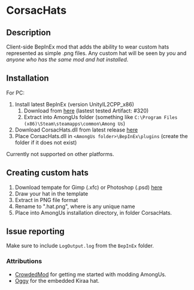 ﻿# CorsacHats

## Description

Client-side BepInEx mod that adds the ability to wear custom hats represented as simple .png files. Any custom hat will be seen by *you* and *anyone who has the same mod and hat installed*. 

## Installation

For PC:

1) Install latest BepInEx (version UnityIL2CPP_x86)
	1) Download from [here](https://builds.bepis.io/projects/bepinex_be) (lastest tested Artifact: #320)
	2) Extract into AmongUs folder (something like `C:\Program Files (x86)\Steam\steamapps\common\Among Us`) 
2) Download CorsacHats.dll from latest release [here](https://github.com/kiraacorsac/CorsacHats/releases/)
3) Place CorsacHats.dll in `<AmongUs folder>\BepInEx\plugins` (create the folder if it does not exist)

Currently not supported on other platforms.

## Creating custom hats
1) Download tempate for Gimp (.xfc) or Photoshop (.psd) [here](https://github.com/kiraacorsac/CorsacHats/releases/)
2) Draw your hat in the template
3) Extract in PNG file format
4) Rename to "<hatname>.hat.png", where <hatname> is any unique name
5) Place into AmongUs installation directory, in folder CorsacHats.


## Issue reporting
Make sure to include `LogOutput.log` from the `BepInEx` folder.

### Attributions
- [CrowdedMod](https://github.com/CrowdedMods/CrowdedMod) for getting me started with modding AmongUs.
- [Oggy](https://twitter.com/OggyOsbourne) for the embedded Kiraa hat.
